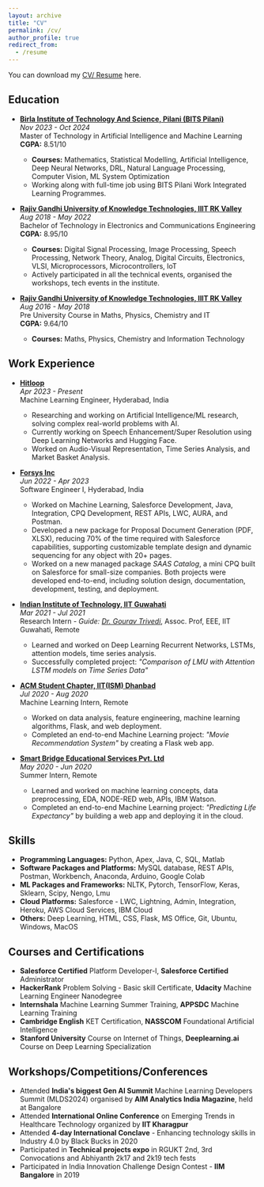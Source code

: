 ```yaml
---
layout: archive
title: "CV"
permalink: /cv/
author_profile: true
redirect_from:
  - /resume
---
```


You can download my [CV/ Resume](https://www.bits-pilani.ac.in/) here.

## Education

- **[Birla Institute of Technology And Science, Pilani (BITS Pilani)](https://www.bits-pilani.ac.in/)**  
  *Nov 2023 - Oct 2024*  
  Master of Technology in Artificial Intelligence and Machine Learning  
  **CGPA:** 8.51/10  
  - **Courses:** Mathematics, Statistical Modelling, Artificial Intelligence, Deep Neural Networks, DRL, Natural Language Processing, Computer Vision, ML System Optimization
  - Working along with full-time job using BITS Pilani Work Integrated Learning Programmes.

- **[Rajiv Gandhi University of Knowledge Technologies, IIIT RK Valley](https://www.rguktrkv.ac.in/)**  
  *Aug 2018 - May 2022*  
  Bachelor of Technology in Electronics and Communications Engineering  
  **CGPA:** 8.95/10  
  - **Courses:** Digital Signal Processing, Image Processing, Speech Processing, Network Theory, Analog, Digital Circuits, Electronics, VLSI, Microprocessors, Microcontrollers, IoT
  - Actively participated in all the technical events, organised the workshops, tech events in the institute.

- **[Rajiv Gandhi University of Knowledge Technologies, IIIT RK Valley](https://www.rguktrkv.ac.in/)**  
  *Aug 2016 - May 2018*  
  Pre University Course in Maths, Physics, Chemistry and IT  
  **CGPA:** 9.64/10  
  - **Courses:** Maths, Physics, Chemistry and Information Technology

## Work Experience

- **[Hitloop](https://www.hitloop.it/)**  
  *Apr 2023 - Present*  
  Machine Learning Engineer, Hyderabad, India  
  - Researching and working on Artificial Intelligence/ML research, solving complex real-world problems with AI.
  - Currently working on Speech Enhancement/Super Resolution using Deep Learning Networks and Hugging Face.
  - Worked on Audio-Visual Representation, Time Series Analysis, and Market Basket Analysis.

- **[Forsys Inc](https://www.forsysinc.com/)**  
  *Jun 2022 - Apr 2023*  
  Software Engineer I, Hyderabad, India  
  - Worked on Machine Learning, Salesforce Development, Java, Integration, CPQ Development, REST APIs, LWC, AURA, and Postman.
  - Developed a new package for Proposal Document Generation (PDF, XLSX), reducing 70% of the time required with Salesforce capabilities, supporting customizable template design and dynamic sequencing for any object with 20+ pages.
  - Worked on a new managed package *SAAS Catalog*, a mini CPQ built on Salesforce for small-size companies. Both projects were developed end-to-end, including solution design, documentation, development, testing, and deployment.

- **[Indian Institute of Technology, IIT Guwahati](https://www.iitg.ac.in/)**  
  *Mar 2021 - Jul 2021*  
  Research Intern - *Guide: [Dr. Gourav Trivedi](https://www.iitg.ac.in/eee/faculty_profile.php?name=grt)*, Assoc. Prof, EEE, IIT Guwahati, Remote  
  - Learned and worked on Deep Learning Recurrent Networks, LSTMs, attention models, time series analysis.
  - Successfully completed project: *"Comparison of LMU with Attention LSTM models on Time Series Data"*

- **[ACM Student Chapter, IIT(ISM) Dhanbad](https://iitism.acm.org/)**  
  *Jul 2020 - Aug 2020*  
  Machine Learning Intern, Remote  
  - Worked on data analysis, feature engineering, machine learning algorithms, Flask, and web deployment.
  - Completed an end-to-end Machine Learning project: *"Movie Recommendation System"* by creating a Flask web app.

- **[Smart Bridge Educational Services Pvt. Ltd](https://www.thesmartbridge.com/)**  
  *May 2020 - Jun 2020*  
  Summer Intern, Remote  
  - Learned and worked on machine learning concepts, data preprocessing, EDA, NODE-RED web, APIs, IBM Watson.
  - Completed an end-to-end Machine Learning project: *"Predicting Life Expectancy"* by building a web app and deploying it in the cloud.

## Skills

- **Programming Languages:** Python, Apex, Java, C, SQL, Matlab
- **Software Packages and Platforms:** MySQL database, REST APIs, Postman, Workbench, Anaconda, Arduino, Google Colab
- **ML Packages and Frameworks:** NLTK, Pytorch, TensorFlow, Keras, Sklearn, Scipy, Nengo, Lmu
- **Cloud Platforms:** Salesforce - LWC, Lightning, Admin, Integration, Heroku, AWS Cloud Services, IBM Cloud
- **Others:** Deep Learning, HTML, CSS, Flask, MS Office, Git, Ubuntu, Windows, MacOS

## Courses and Certifications

- **Salesforce Certified** Platform Developer-I, **Salesforce Certified** Administrator
- **HackerRank** Problem Solving - Basic skill Certificate, **Udacity** Machine Learning Engineer Nanodegree
- **Internshala** Machine Learning Summer Training, **APPSDC** Machine Learning Training
- **Cambridge English** KET Certification, **NASSCOM** Foundational Artificial Intelligence
- **Stanford University** Course on Internet of Things, **Deeplearning.ai** Course on Deep Learning Specialization

## Workshops/Competitions/Conferences

- Attended **India's biggest Gen AI Summit** Machine Learning Developers Summit (MLDS2024) organised by **AIM Analytics India Magazine**, held at Bangalore
- Attended **International Online Conference** on Emerging Trends in Healthcare Technology organized by **IIT Kharagpur**
- Attended **4-day International Conclave** - Enhancing technology skills in Industry 4.0 by Black Bucks in 2020
- Participated in **Technical projects expo** in RGUKT 2nd, 3rd Convocations and Abhiyanth 2k17 and 2k19 tech fests
- Participated in India Innovation Challenge Design Contest - **IIM Bangalore** in 2019


